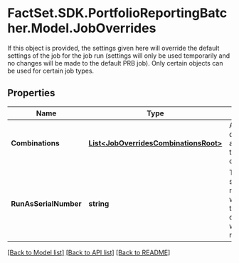 # FactSet.SDK.PortfolioReportingBatcher.Model.JobOverrides
If this object is provided, the settings given here will override the default settings of the job for the job run (settings will only be used temporarily and no changes will be made to the default PRB job). Only certain objects can be used for certain job types.

## Properties

Name | Type | Description | Notes
------------ | ------------- | ------------- | -------------
**Combinations** | [**List&lt;JobOverridesCombinationsRoot&gt;**](JobOverridesCombinationsRoot.md) | An array of date, account, and tasks combinations | [optional] 
**RunAsSerialNumber** | **string** | The FactSet serial number which has the credentials wanted to run the job | [optional] 

[[Back to Model list]](../README.md#documentation-for-models) [[Back to API list]](../README.md#documentation-for-api-endpoints) [[Back to README]](../README.md)

